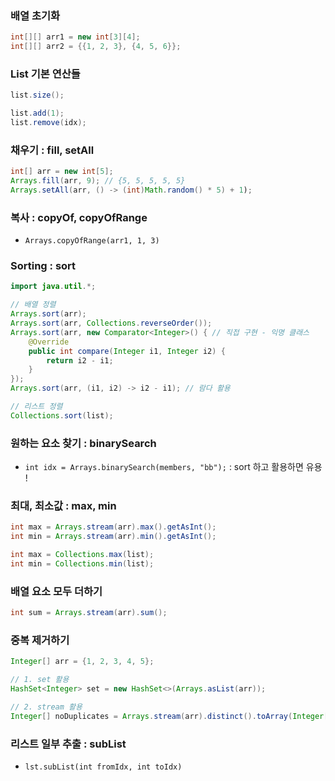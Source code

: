 ### 배열 초기화
```java
int[][] arr1 = new int[3][4];
int[][] arr2 = {{1, 2, 3}, {4, 5, 6}};
```

### List 기본 연산들 
````java
list.size();

list.add(1);
list.remove(idx);
````

### 채우기 : fill, setAll
```java
int[] arr = new int[5];
Arrays.fill(arr, 9); // {5, 5, 5, 5, 5}
Arrays.setAll(arr, () -> (int)Math.random() * 5) + 1);
```

### 복사 : copyOf, copyOfRange
- `Arrays.copyOfRange(arr1, 1, 3)`

### Sorting : sort

````java
import java.util.*;

// 배열 정렬
Arrays.sort(arr);
Arrays.sort(arr, Collections.reverseOrder());
Arrays.sort(arr, new Comparator<Integer>() { // 직접 구현 - 익명 클래스
    @Override
    public int compare(Integer i1, Integer i2) {
        return i2 - i1;
    }
});
Arrays.sort(arr, (i1, i2) -> i2 - i1); // 람다 활용

// 리스트 정렬
Collections.sort(list);
````

### 원하는 요소 찾기 : binarySearch

- `int idx = Arrays.binarySearch(members, "bb");` : sort 하고 활용하면 유용 !

### 최대, 최소값 : max, min

```java
int max = Arrays.stream(arr).max().getAsInt();
int min = Arrays.stream(arr).min().getAsInt();

int max = Collections.max(list);
int min = Collections.min(list);
```

### 배열 요소 모두 더하기

````java
int sum = Arrays.stream(arr).sum();
````

### 중복 제거하기
````java
Integer[] arr = {1, 2, 3, 4, 5};

// 1. set 활용
HashSet<Integer> set = new HashSet<>(Arrays.asList(arr));

// 2. stream 활용
Integer[] noDuplicates = Arrays.stream(arr).distinct().toArray(Integer[]::new);
````

### 리스트 일부 추출 : subList

- `lst.subList(int fromIdx, int toIdx)`
